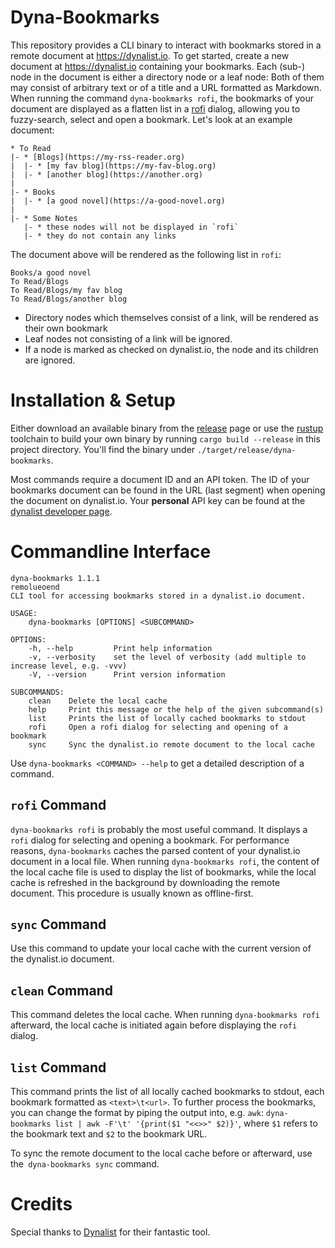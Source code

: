 # Dyna-Bookmarks

This repository provides a CLI binary to interact with bookmarks stored in a remote document at https://dynalist.io. To get started, create a new document at https://dynalist.io containing your bookmarks. Each (sub-) node in the document is either a directory node or a leaf node: Both of them may consist of arbitrary text or of a title and a URL formatted as Markdown. When running the command `dyna-bookmarks rofi`, the bookmarks of your document are displayed as a flatten list in a [rofi](https://github.com/davatorium/rofi) dialog, allowing you to fuzzy-search, select and open a bookmark. Let's look at an example document:
```
* To Read
|- * [Blogs](https://my-rss-reader.org)
|  |- * [my fav blog](https://my-fav-blog.org)
|  |- * [another blog](https://another.org)
| 
|- * Books
|  |- * [a good novel](https://a-good-novel.org)
|
|- * Some Notes
   |- * these nodes will not be displayed in `rofi`
   |- * they do not contain any links
```

The document above will be rendered as the following list in `rofi`:
```
Books/a good novel
To Read/Blogs
To Read/Blogs/my fav blog
To Read/Blogs/another blog
```
* Directory nodes which themselves consist of a link, will be rendered as their own bookmark
* Leaf nodes not consisting of a link will be ignored.
* If a node is marked as checked on dynalist.io, the node and its children are ignored.

# Installation & Setup
Either download an available binary from the [release](https://github.com/remolueoend/dyna-bookmarks/releases) page or use the [rustup](https://rustup.rs/) toolchain to build your own binary by running `cargo build --release` in this project directory. You'll find the binary under `./target/release/dyna-bookmarks`.

Most commands require a document ID and an API token. The ID of your bookmarks document can be found in the URL (last segment) when opening the document on dynalist.io. Your **personal** API key can be found at the [dynalist developer page](https://dynalist.io/developer).

# Commandline Interface
```
dyna-bookmarks 1.1.1
remolueoend
CLI tool for accessing bookmarks stored in a dynalist.io document.

USAGE:
    dyna-bookmarks [OPTIONS] <SUBCOMMAND>

OPTIONS:
    -h, --help         Print help information
    -v, --verbosity    set the level of verbosity (add multiple to increase level, e.g. -vvv)
    -V, --version      Print version information

SUBCOMMANDS:
    clean    Delete the local cache
    help     Print this message or the help of the given subcommand(s)
    list     Prints the list of locally cached bookmarks to stdout
    rofi     Open a rofi dialog for selecting and opening of a bookmark
    sync     Sync the dynalist.io remote document to the local cache
```
Use `dyna-bookmarks <COMMAND> --help` to get a detailed description of a command.

## `rofi` Command
`dyna-bookmarks rofi` is probably the most useful command. It displays a `rofi` dialog for selecting and opening a bookmark. For performance reasons, `dyna-bookmarks` caches the parsed content of your dynalist.io document in a local file. When running `dyna-bookmarks rofi`, the content of the local cache file is used to display the list of bookmarks, while the local cache is refreshed in the background by downloading the remote document. This procedure is usually known as offline-first.

## `sync` Command
Use this command to update your local cache with the current version of the dynalist.io document.

## `clean` Command
This command deletes the local cache. When running `dyna-bookmarks rofi` afterward, the local cache is initiated again before displaying the `rofi` dialog.

## `list` Command
This command prints the list of all locally cached bookmarks to stdout, each bookmark formatted as `<text>\t<url>`. To further process the bookmarks, you can change the format by piping the output into, e.g. `awk`: `dyna-bookmarks list | awk -F'\t' '{print($1 "<<>>" $2)}'`, where `$1` refers to the bookmark text and `$2` to the bookmark URL.

To sync the remote document to the local cache before or afterward, use the` dyna-bookmarks sync` command.

# Credits
Special thanks to [Dynalist](https://dynalist.io/) for their fantastic tool.
